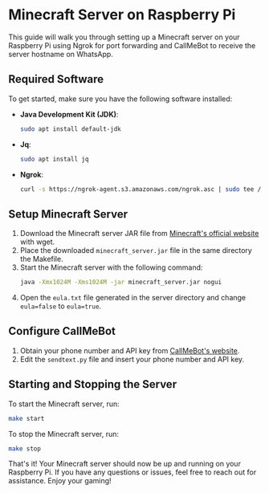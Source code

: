 
# Minecraft Server on Raspberry Pi

This guide will walk you through setting up a Minecraft server on your Raspberry Pi using Ngrok for port forwarding and CallMeBot to receive the server hostname on WhatsApp.

## Required Software

To get started, make sure you have the following software installed:

- **Java Development Kit (JDK)**:
  ```bash
  sudo apt install default-jdk
  ```
- **Jq**:
  ```bash
  sudo apt install jq
  ```
- **Ngrok**:
  ```bash
  curl -s https://ngrok-agent.s3.amazonaws.com/ngrok.asc | sudo tee /etc/apt/trusted.gpg.d/ngrok.asc >/dev/null && echo "deb https://ngrok-agent.s3.amazonaws.com buster main" | sudo tee /etc/apt/sources.list.d/ngrok.list && sudo apt update && sudo apt install ngrok
  ```

## Setup Minecraft Server

1. Download the Minecraft server JAR file from [Minecraft's official website](https://www.minecraft.net/en-us/download/server) with wget.
2. Place the downloaded `minecraft_server.jar` file in the same directory the Makefile.
3. Start the Minecraft server with the following command:
   ```bash
   java -Xmx1024M -Xms1024M -jar minecraft_server.jar nogui
   ```
4. Open the `eula.txt` file generated in the server directory and change `eula=false` to `eula=true`.

## Configure CallMeBot

1. Obtain your phone number and API key from [CallMeBot's website](https://www.callmebot.com/blog/free-api-whatsapp-messages/).
2. Edit the `sendtext.py` file and insert your phone number and API key.

## Starting and Stopping the Server

To start the Minecraft server, run:
```bash
make start
```

To stop the Minecraft server, run:
```bash
make stop
```

That's it! Your Minecraft server should now be up and running on your Raspberry Pi. If you have any questions or issues, feel free to reach out for assistance. Enjoy your gaming!
```
